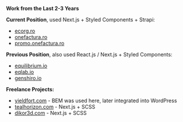 **Work from the Last 2-3 Years**

**Current Position**, used Next.js + Styled Components + Strapi:
- [ecorg.ro](https://ecorg.ro/)
- [onefactura.ro](https://onefactura.ro/)
- [promo.onefactura.ro](https://promo.onefactura.ro/)

**Previous Position**, also used React.js / Next.js + Styled Components:
- [equilibrium.io](https://equilibrium.io/)
- [eqlab.io](https://eqlab.io/)
- [genshiro.io](https://genshiro.io/)

**Freelance Projects:**
- [yieldfort.com](https://yieldfort.com/) - BEM was used here, later integrated into WordPress
- [tealhorizon.com](https://www.tealhorizon.com/) - Next.js + SCSS
- [dikor3d.com](https://www.dikor3d.com/) - Next.js + SCSS

